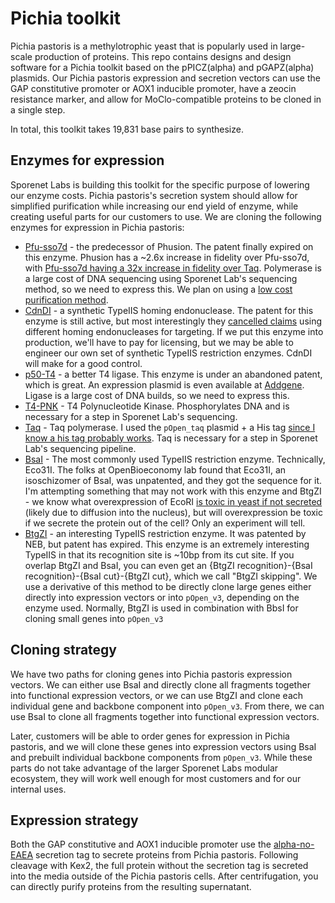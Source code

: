 # Pichia toolkit

Pichia pastoris is a methylotrophic yeast that is popularly used in large-scale production of proteins. This repo contains designs and design software for a Pichia toolkit based on the pPICZ(alpha) and pGAPZ(alpha) plasmids. Our Pichia pastoris expression and secretion vectors can use the GAP constitutive promoter or AOX1 inducible promoter, have a zeocin resistance marker, and allow for MoClo-compatible proteins to be cloned in a single step. 

In total, this toolkit takes 19,831 base pairs to synthesize.

## Enzymes for expression

Sporenet Labs is building this toolkit for the specific purpose of lowering our enzyme costs. Pichia pastoris's secretion system should allow for simplified purification while increasing our end yield of enzyme, while creating useful parts for our customers to use. We are cloning the following enzymes for expression in Pichia pastoris:

- [Pfu-sso7d](https://patents.google.com/patent/US6627424B1/en) - the predecessor of Phusion. The patent finally expired on this enzyme. Phusion has a ~2.6x increase in fidelity over Pfu-sso7d, with [Pfu-sso7d having a 32x increase in fidelity over Taq](https://barricklab.org/twiki/bin/view/Lab/ProtocolsReagentsPfuSso7d). Polymerase is a large cost of DNA sequencing using Sporenet Lab's sequencing method, so we need to express this. We plan on using a [low cost purification method](https://pubmed.ncbi.nlm.nih.gov/31341574/).
- [CdnDI](https://patents.google.com/patent/US8748146B2/en) - a synthetic TypeIIS homing endonuclease. The patent for this enzyme is still active, but most interestingly they [cancelled claims](https://patents.google.com/patent/US20150024464A1/en) using different homing endonucleases for targeting. If we put this enzyme into production, we'll have to pay for licensing, but we may be able to engineer our own set of synthetic TypeIIS restriction enzymes. CdnDI will make for a good control.
- [p50-T4](https://patents.google.com/patent/US20120214208A1/en) - a better T4 ligase. This enzyme is under an abandoned patent, which is great. An expression plasmid is even available at [Addgene](https://www.addgene.org/87742/). Ligase is a large cost of DNA builds, so we need to express this.
- [T4-PNK](https://www.neb.com/products/m0201-t4-polynucleotide-kinase#Product%20Information) - T4 Polynucleotide Kinase. Phosphorylates DNA and is necessary for a step in Sporenet Lab's sequencing.
- [Taq](https://www.addgene.org/87742/) - Taq polymerase. I used the `pOpen_taq` plasmid + a His tag [since I know a his tag probably works](https://www.addgene.org/166944/). Taq is necessary for a step in Sporenet Lab's sequencing pipeline.
- [BsaI](http://rebase.neb.com/rebase/enz/Eco31I.html) - The most commonly used TypeIIS restriction enzyme. Technically, Eco31I. The folks at OpenBioeconomy lab found that Eco31I, an isoschizomer of BsaI, was unpatented, and they got the sequence for it. I'm attempting something that may not work with this enzyme and BtgZI - we know what overexpression of EcoRI [is toxic in yeast if not secreted](https://www.ncbi.nlm.nih.gov/pmc/articles/PMC397259/) (likely due to diffusion into the nucleus), but will overexpression be toxic if we secrete the protein out of the cell? Only an experiment will tell.
- [BtgZI](https://patents.google.com/patent/US7029900) - an interesting TypeIIS restriction enzyme. It was patented by NEB, but patent has expired. This enzyme is an extremely interesting TypeIIS in that its recognition site is ~10bp from its cut site. If you overlap BtgZI and BsaI, you can even get an {BtgZI recognition}-{BsaI recognition}-{BsaI cut}-{BtgZI cut}, which we call "BtgZI skipping". We use a derivative of this method to be directly clone large genes either directly into expression vectors or into `pOpen_v3`, depending on the enzyme used. Normally, BtgZI is used in combination with BbsI for cloning small genes into `pOpen_v3`

## Cloning strategy 

We have two paths for cloning genes into Pichia pastoris expression vectors. We can either use BsaI and directly clone all fragments together into functional expression vectors, or we can use BtgZI and clone each individual gene and backbone component into `pOpen_v3`. From there, we can use BsaI to clone all fragments together into functional expression vectors. 

Later, customers will be able to order genes for expression in Pichia pastoris, and we will clone these genes into expression vectors using BsaI and prebuilt individual backbone components from `pOpen_v3`. While these parts do not take advantage of the larger Sporenet Labs modular ecosystem, they will work well enough for most customers and for our internal uses.

## Expression strategy

Both the GAP constitutive and AOX1 inducible promoter use the [alpha-no-EAEA](https://doi.org/10.1021/sb500366v) secretion tag to secrete proteins from Pichia pastoris. Following cleavage with Kex2, the full protein without the secretion tag is secreted into the media outside of the Pichia pastoris cells. After centrifugation, you can directly purify proteins from the resulting supernatant. 

